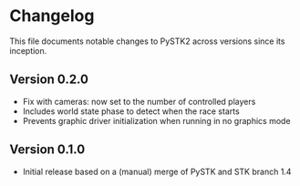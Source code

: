 # Changelog

This file documents notable changes to PySTK2 across versions since its inception.

## Version 0.2.0

- Fix with cameras: now set to the number of controlled players
- Includes world state phase to detect when the race starts
- Prevents graphic driver initialization when running in no graphics mode

## Version 0.1.0

- Initial release based on a (manual) merge of PySTK and STK branch 1.4

